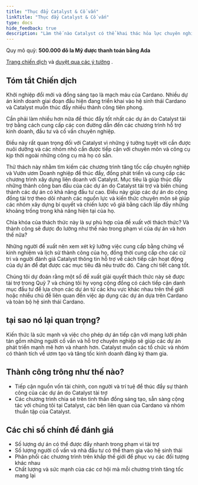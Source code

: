 ```yaml
---
title: "Thục đẩy Catalyst & Cố vấn"
linkTitle: "Thục đẩy Catalyst & Cố vấn"
type: docs
hide_feedback: true
description: "Làm thế nào Catalyst có thể khai thác hỏa lực chuyên nghiệp để khởi động một môi trường máy gia tốc nhằm khuếch đại và thương mại hóa các dự án được tài trợ?"
---
```


Quy mô quỹ: **500.000 đô la Mỹ được thanh toán bằng Ada**

[Trang chiến dịch](https://cardano.ideascale.com/a/campaign-home/26255) và [duyệt qua các ý tưởng](https://cardano.ideascale.com/a/ideas/top/campaign-filter/byids/campaigns/26255/stage/unspecified) .

## Tóm tắt Chiến dịch

Khởi nghiệp đổi mới và đồng sáng tạo là mạch máu của Cardano. Nhiều dự án kinh doanh giai đoạn đầu hiện đang triển khai vào hệ sinh thái Cardano và Catalyst muốn thúc đẩy nhiều thành công tiên phong.

Cần phải làm nhiều hơn nữa để thúc đẩy tốt nhất các dự án do Catalyst tài trợ bằng cách cung cấp các con đường dẫn đến các chương trình hỗ trợ kinh doanh, đầu tư và cố vấn chuyên nghiệp.

Điều này rất quan trọng đối với Catalyst vì những ý tưởng tuyệt vời cần được nuôi dưỡng và các nhóm nhỏ cần được tiếp cận với chuyên môn và công cụ kịp thời ngoài những công cụ mà họ có sẵn.

Thử thách này nhằm tìm kiếm các chương trình tăng tốc cấp chuyên nghiệp và Vườn ươm Doanh nghiệp để thúc đẩy, đồng phát triển và cung cấp các chương trình xây dựng liên doanh với Catalyst. Mục tiêu là giúp thúc đẩy những thành công ban đầu của các dự án do Catalyst tài trợ và biến chúng thành các dự án có khả năng đầu tư cao. Điều này giúp các dự án do cộng đồng tài trợ theo dõi nhanh các nguồn lực và kiến thức chuyên môn sẽ giúp các nhóm xây dựng bí quyết và chiến lược vô giá bằng cách lấp đầy những khoảng trống trong khả năng hiện tại của họ.

Chìa khóa của thách thức này là sự phù hợp của đề xuất với thách thức? Và thành công sẽ được đo lường như thế nào trong phạm vi của dự án và hơn thế nữa?

Những người đề xuất nên xem xét kỹ lưỡng việc cung cấp bằng chứng về kinh nghiệm và lịch sử thành công của họ, đồng thời cung cấp cho các cử tri và người đánh giá Catalyst thông tin hỗ trợ về cách tiếp cận hoạt động của dự án để đạt được các mục tiêu đã nêu trước đó. Càng chi tiết càng tốt.

Chúng tôi dự đoán rằng một số đề xuất giải quyết thách thức này sẽ được tài trợ trong Quỹ 7 và chúng tôi hy vọng cộng đồng có cách tiếp cận danh mục đầu tư để lựa chọn các dự án từ các khu vực khác nhau trên thế giới hoặc nhiều chủ đề liên quan đến việc áp dụng các dự án dựa trên Cardano và toàn bộ hệ sinh thái Cardano.

## tại sao nó lại quan trọng?

Kiến thức là sức mạnh và việc cho phép dự án tiếp cận với mạng lưới phân tán gồm những người cố vấn và hỗ trợ chuyên nghiệp sẽ giúp các dự án phát triển mạnh mẽ hơn và nhanh hơn. Catalyst muốn các tổ chức và nhóm có thành tích về ươm tạo và tăng tốc kinh doanh đăng ký tham gia.

## Thành công trông như thế nào?

- Tiếp cận nguồn vốn tài chính, con người và trí tuệ để thúc đẩy sự thành công của các dự án do Catalyst tài trợ
- Các chương trình chia sẻ trên tinh thần đồng sáng tạo, sẵn sàng cộng tác với chúng tôi tại Catalyst, các bên liên quan của Cardano và nhóm thuần tập của Catalyst.

## Các chỉ số chính để đánh giá

- Số lượng dự án có thể được đẩy nhanh trong phạm vi tài trợ
- Số lượng người cố vấn và nhà đầu tư có thể tham gia vào hệ sinh thái
- Phân phối các chương trình trên khắp thế giới để phục vụ các đối tượng khác nhau
- Chất lượng và sức mạnh của các cơ hội mà mỗi chương trình tăng tốc mang lại
